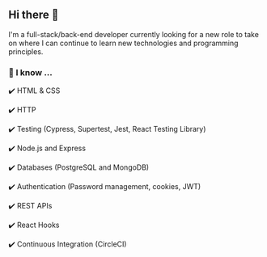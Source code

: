 ## Hi there 👋

I'm a full-stack/back-end developer currently looking for a new role to take on where I can continue to learn new technologies and programming principles.



### 🌱 I know ...

:heavy_check_mark: HTML & CSS

:heavy_check_mark: HTTP

:heavy_check_mark: Testing (Cypress, Supertest, Jest, React Testing Library)

:heavy_check_mark: Node.js and Express

:heavy_check_mark: Databases (PostgreSQL and MongoDB)

:heavy_check_mark: Authentication (Password management, cookies, JWT)

:heavy_check_mark: REST APIs

:heavy_check_mark: React Hooks

:heavy_check_mark: Continuous Integration (CircleCI)
